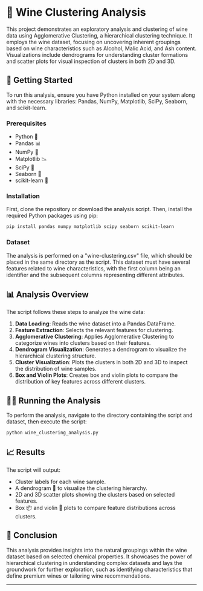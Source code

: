 # 🍇 Wine Clustering Analysis

This project demonstrates an exploratory analysis and clustering of wine data using Agglomerative Clustering, a hierarchical clustering technique. It employs the wine dataset, focusing on uncovering inherent groupings based on wine characteristics such as Alcohol, Malic Acid, and Ash content. Visualizations include dendrograms for understanding cluster formations and scatter plots for visual inspection of clusters in both 2D and 3D.

## 🚀 Getting Started

To run this analysis, ensure you have Python installed on your system along with the necessary libraries: Pandas, NumPy, Matplotlib, SciPy, Seaborn, and scikit-learn.

### Prerequisites

- Python 🐍
- Pandas 📊
- NumPy 🔢
- Matplotlib 📉
- SciPy 🔬
- Seaborn 🎨
- scikit-learn 🤖

### Installation

First, clone the repository or download the analysis script. Then, install the required Python packages using pip:

```bash
pip install pandas numpy matplotlib scipy seaborn scikit-learn
```

### Dataset

The analysis is performed on a "wine-clustering.csv" file, which should be placed in the same directory as the script. This dataset must have several features related to wine characteristics, with the first column being an identifier and the subsequent columns representing different attributes.

## 📊 Analysis Overview

The script follows these steps to analyze the wine data:

1. **Data Loading**: Reads the wine dataset into a Pandas DataFrame.
2. **Feature Extraction**: Selects the relevant features for clustering.
3. **Agglomerative Clustering**: Applies Agglomerative Clustering to categorize wines into clusters based on their features.
4. **Dendrogram Visualization**: Generates a dendrogram to visualize the hierarchical clustering structure.
5. **Cluster Visualization**: Plots the clusters in both 2D and 3D to inspect the distribution of wine samples.
6. **Box and Violin Plots**: Creates box and violin plots to compare the distribution of key features across different clusters.

## 🏃‍♂️ Running the Analysis

To perform the analysis, navigate to the directory containing the script and dataset, then execute the script:

```bash
python wine_clustering_analysis.py
```

## 📈 Results

The script will output:

- Cluster labels for each wine sample.
- A dendrogram 🌳 to visualize the clustering hierarchy.
- 2D and 3D scatter plots showing the clusters based on selected features.
- Box 📦 and violin 🎻 plots to compare feature distributions across clusters.

## 📝 Conclusion

This analysis provides insights into the natural groupings within the wine dataset based on selected chemical properties. It showcases the power of hierarchical clustering in understanding complex datasets and lays the groundwork for further exploration, such as identifying characteristics that define premium wines or tailoring wine recommendations.

---

